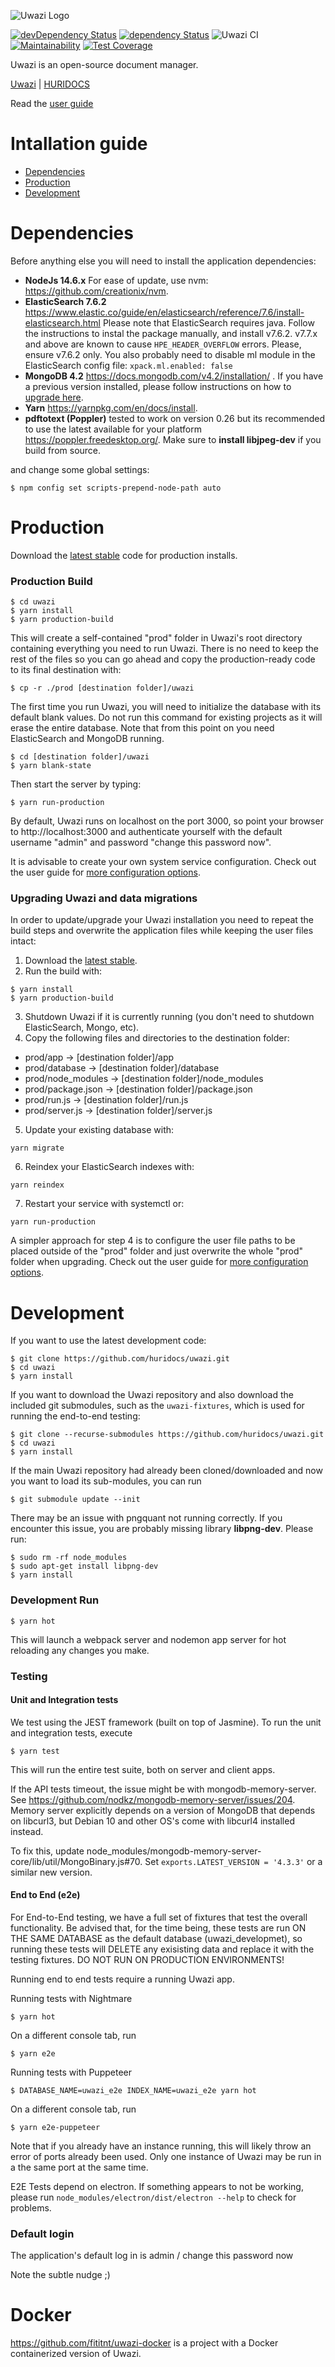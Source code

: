 <!-- @format -->

![Uwazi Logo](https://www.uwazi.io/wp-content/uploads/2017/09/cropped-uwazi-color-logo-300x68.png)

[![devDependency Status](https://david-dm.org/huridocs/uwazidocs/dev-status.svg)](https://david-dm.org/huridocs/uwazi#info=devDependencies)
[![dependency Status](https://david-dm.org/huridocs/uwazidocs/status.svg)](https://david-dm.org/huridocs/uwazi#info=dependencies)
![Uwazi CI](https://github.com/huridocs/uwazi/workflows/Uwazi%20CI/badge.svg)
[![Maintainability](https://api.codeclimate.com/v1/badges/8c98a251ca64daf434f2/maintainability)](https://codeclimate.com/github/huridocs/uwazi/maintainability)
[![Test Coverage](https://api.codeclimate.com/v1/badges/8c98a251ca64daf434f2/test_coverage)](https://codeclimate.com/github/huridocs/uwazi/test_coverage)

Uwazi is an open-source document manager.

[Uwazi](https://www.uwazi.io/) | [HURIDOCS](https://huridocs.org/)

Read the [user guide](https://github.com/huridocs/uwazi/wiki)

# Intallation guide

- [Dependencies](#dependencies)
- [Production](#production)
- [Development](#development)

# Dependencies

Before anything else you will need to install the application dependencies:

- **NodeJs 14.6.x** For ease of update, use nvm: https://github.com/creationix/nvm.
- **ElasticSearch 7.6.2** https://www.elastic.co/guide/en/elasticsearch/reference/7.6/install-elasticsearch.html Please note that ElasticSearch requires java.  Follow the instructions to instal the package manually, and install v7.6.2.  v7.7.x and above are known to cause `HPE_HEADER_OVERFLOW` errors.  Please, ensure v7.6.2 only. You also probably need to disable ml module in the ElasticSearch config file:
  `xpack.ml.enabled: false`
- **MongoDB 4.2** https://docs.mongodb.com/v4.2/installation/ .  If you have a previous version installed, please follow instructions on how to [upgrade here](https://docs.mongodb.com/manual/release-notes/4.2-upgrade-standalone/).
- **Yarn** https://yarnpkg.com/en/docs/install.
- **pdftotext (Poppler)** tested to work on version 0.26 but its recommended to use the latest available for your platform https://poppler.freedesktop.org/. Make sure to **install libjpeg-dev** if you build from source.

and change some global settings:
```
$ npm config set scripts-prepend-node-path auto
```
# Production

Download the [latest stable](https://github.com/huridocs/uwazi/releases) code for production installs.

### Production Build
```
$ cd uwazi
$ yarn install
$ yarn production-build
```
This will create a self-contained "prod" folder in Uwazi's root directory containing everything you need to run Uwazi. There is no need to keep the rest of the files so you can go ahead and copy the production-ready code to its final destination with:
```
$ cp -r ./prod [destination folder]/uwazi
```
The first time you run Uwazi, you will need to initialize the database with its default blank values. Do not run this command for existing projects as it will erase the entire database. Note that from this point on you need ElasticSearch and MongoDB running.
```
$ cd [destination folder]/uwazi
$ yarn blank-state
```
Then start the server by typing:
```
$ yarn run-production
```
By default, Uwazi runs on localhost on the port 3000, so point your browser to http://localhost:3000 and authenticate yourself with the default username "admin" and password "change this password now".

It is advisable to create your own system service configuration. Check out the user guide for [more configuration options](https://github.com/huridocs/uwazi/wiki/Install-Uwazi-on-your-server).

### Upgrading Uwazi and data migrations

In order to update/upgrade your Uwazi installation you need to repeat the build steps and overwrite the application files while keeping the user files intact:

1. Download the [latest stable](https://github.com/huridocs/uwazi/releases).
2. Run the build with:
```
$ yarn install
$ yarn production-build
```
3. Shutdown Uwazi if it is currently running (you don't need to shutdown ElasticSearch, Mongo, etc).
4. Copy the following files and directories to the destination folder:
  - prod/app -> [destination folder]/app
  - prod/database -> [destination folder]/database
  - prod/node_modules -> [destination folder]/node_modules
  - prod/package.json -> [destination folder]/package.json
  - prod/run.js -> [destination folder]/run.js
  - prod/server.js -> [destination folder]/server.js
5. Update your existing database with:
```
yarn migrate
```
6. Reindex your ElasticSearch indexes with:
```
yarn reindex
```
7. Restart your service with systemctl or:
```
yarn run-production
```
A simpler approach for step 4 is to configure the user file paths to be placed outside of the "prod" folder and just overwrite the whole "prod" folder when upgrading. Check out the user guide for [more configuration options](https://github.com/huridocs/uwazi/wiki/Install-Uwazi-on-your-server).
# Development
If you want to use the latest development code:
```
$ git clone https://github.com/huridocs/uwazi.git
$ cd uwazi
$ yarn install
```
If you want to download the Uwazi repository and also download the included git submodules, such as the `uwazi-fixtures`, which is used for running the end-to-end testing:
```
$ git clone --recurse-submodules https://github.com/huridocs/uwazi.git
$ cd uwazi
$ yarn install
```
If the main Uwazi repository had already been cloned/downloaded and now you want to load its sub-modules, you can run
```
$ git submodule update --init
```
There may be an issue with pngquant not running correctly. If you encounter this issue, you are probably missing library **libpng-dev**. Please run:
```
$ sudo rm -rf node_modules
$ sudo apt-get install libpng-dev
$ yarn install
```
### Development Run
```
$ yarn hot
```
This will launch a webpack server and nodemon app server for hot reloading any changes you make.

### Testing

#### Unit and Integration tests

We test using the JEST framework (built on top of Jasmine). To run the unit and integration tests, execute
```
$ yarn test
```
This will run the entire test suite, both on server and client apps.

If the API tests timeout, the issue might be with mongodb-memory-server. See https://github.com/nodkz/mongodb-memory-server/issues/204. Memory server explicitly depends on a version of MongoDB that depends on libcurl3, but Debian 10 and other OS's come with libcurl4 installed instead.

To fix this, update node_modules/mongodb-memory-server-core/lib/util/MongoBinary.js#70.
Set `exports.LATEST_VERSION = '4.3.3'` or a similar new version.

#### End to End (e2e)

For End-to-End testing, we have a full set of fixtures that test the overall functionality. Be advised that, for the time being, these tests are run ON THE SAME DATABASE as the default database (uwazi_developmet), so running these tests will DELETE any exisisting data and replace it with the testing fixtures. DO NOT RUN ON PRODUCTION ENVIRONMENTS!

Running end to end tests require a running Uwazi app.

Running tests with Nightmare
```
$ yarn hot
```
On a different console tab, run
```
$ yarn e2e
```
Running tests with Puppeteer
```
$ DATABASE_NAME=uwazi_e2e INDEX_NAME=uwazi_e2e yarn hot
```
On a different console tab, run
```
$ yarn e2e-puppeteer
```
Note that if you already have an instance running, this will likely throw an error of ports already been used. Only one instance of Uwazi may be run in a the same port at the same time.

E2E Tests depend on electron. If something appears to not be working, please run `node_modules/electron/dist/electron --help` to check for problems.

### Default login

The application's default log in is admin / change this password now

Note the subtle nudge ;)

# Docker

https://github.com/fititnt/uwazi-docker is a project with a Docker containerized version of Uwazi.
